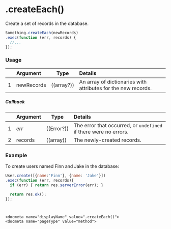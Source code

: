 # .createEach()

Create a set of records in the database.

```javascript
Something.createEach(newRecords)
.exec(function (err, records) {
  //...
});
```

### Usage

|   |     Argument        | Type                                         | Details                            |
|---|:--------------------|----------------------------------------------|:-----------------------------------|
| 1 |  newRecords    | ((array?))                                   | An array of dictionaries with attributes for the new records.

##### Callback

|   |     Argument        | Type                | Details |
|---|:--------------------|---------------------|:---------------------------------------------------------------------------------|
| 1 |    _err_            | ((Error?))          | The error that occurred, or `undefined` if there were no errors.
| 2 |    records          | ((array))          | The newly-created records.



### Example

To create users named Finn and Jake in the database:
```javascript
User.create([{name:'Finn'}, {name: 'Jake'}])
.exec(function (err, records){
  if (err) { return res.serverError(err); }

  return res.ok();
});
```
```


<docmeta name="displayName" value=".createEach()">
<docmeta name="pageType" value="method">
